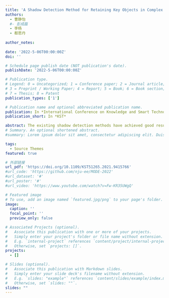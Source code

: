 ```yaml
---
title: 'A Shadow Detection Method for Retaining Key Objects in Complex Scenes'
authors:
  - 曹静怡
  #- 彭成磊
  - 李杨
  - 都思丹
  
author_notes:
  
date: '2022-5-06T00:00:00Z'
doi: ''

# Schedule page publish date (NOT publication's date).
publishDate: '2022-5-06T00:00:00Z'

# Publication type.
# Legend: 0 = Uncategorized; 1 = Conference paper; 2 = Journal article;
# 3 = Preprint / Working Paper; 4 = Report; 5 = Book; 6 = Book section;
# 7 = Thesis; 8 = Patent
publication_types: ['1']

# Publication name and optional abbreviated publication name.
publication: In *International Conference on Knowledge and Smart Technology*
publication_short: In *KST*

abstract: The existing shadow detection methods have achieved good results on standard shadow datasets such as SBU and UCF. However, in actual large-scale scenes, key objects covered by shadows are often regarded as shadows, which may harm computer vision tasks. In the paper, we are the first to propose the Object-aware Shadow Detection Network (OSD-Net) model for computer vision tasks in complex scenes. It introduces the direction-aware spatial context (DSC) module to detect shadows, uses semantic segmentation with Mask RCNN to extract key objects in the picture, and designs a function to perform mask fusion. Qualitative experiments have been performed to test OSD-Net on three public datasets commonly used in computer vision. Compared with popular shadow detection methods, OSD-Net is able to effectively protect the key targets in the picture from being misjudged as shadows, and ensure shadow detection accuracy.
# Summary. An optional shortened abstract.
#summary: Lorem ipsum dolor sit amet, consectetur adipiscing elit. Duis posuere tellus ac convallis placerat. Proin tincidunt magna sed ex sollicitudin condimentum.

tags:
  - Source Themes
featured: true

# 外部链接
url_pdf: 'https://doi.org/10.1109/KST51265.2021.9415766'
#url_code: 'https://github.com/nju-ee/MODE-2022'
#url_dataset: '#'
#url_poster: '#'
#url_video: 'https://www.youtube.com/watch?v=Fw-KR35UWgQ'

# Featured image
# To use, add an image named `featured.jpg/png` to your page's folder.
image:
  caption: ''
  focal_point: ''
  preview_only: false

# Associated Projects (optional).
#   Associate this publication with one or more of your projects.
#   Simply enter your project's folder or file name without extension.
#   E.g. `internal-project` references `content/project/internal-project/index.md`.
#   Otherwise, set `projects: []`.
projects:
  - []

# Slides (optional).
#   Associate this publication with Markdown slides.
#   Simply enter your slide deck's filename without extension.
#   E.g. `slides: "example"` references `content/slides/example/index.md`.
#   Otherwise, set `slides: ""`.
slides: ""
---
```

